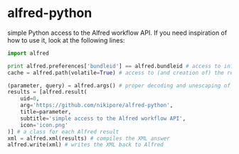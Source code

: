 alfred-python
=============

simple Python access to the Alfred workflow API. If you need inspiration of how to use it, look at the following lines:

```python
import alfred

print alfred.preferences['bundleid'] == alfred.bundleid # access to info.plist
cache = alfred.path(volatile=True) # access to (and creation of) the recommended storage paths

(parameter, query) = alfred.args() # proper decoding and unescaping of command line arguments
results = [alfred.result(
    uid=0,
    arg='https://github.com/nikipore/alfred-python',
    title=parameter,
    subtitle='simple access to the Alfred workflow API',
    icon='icon.png'
)] # a class for each Alfred result
xml = alfred.xml(results) # compiles the XML answer
alfred.write(xml) # writes the XML back to Alfred
```